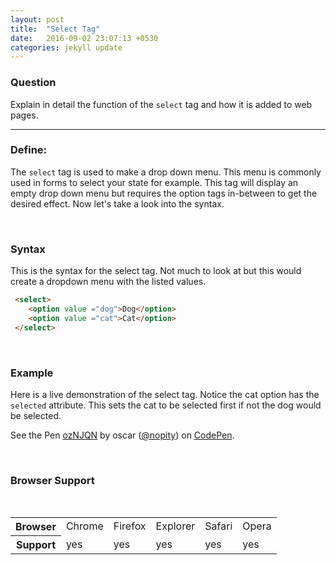 ```yaml
---
layout: post
title:  "Select Tag"
date:   2016-09-02 23:07:13 +0530
categories: jekyll update
---
```

### Question

Explain in detail the function of the `select` tag and how it is added to web pages.
<hr>

### Define:

The `select` tag is used to make a drop down menu. This menu is commonly used in forms to select your state for example. This tag will display an empty drop down menu but requires the option tags in-between to get the desired effect. Now let's take a look into the syntax.

<br>

### Syntax 

This is the syntax for the select tag. Not much to look at but this would create a dropdown menu with the listed values.

```html
 <select> 
    <option value ="dog">Dog</option>
    <option value ="cat">Cat</option>
 </select>
```
<br>

### Example 

Here is a live demonstration of the select tag. Notice the cat option has the `selected` attribute. This sets the cat to be selected first if not the dog would be selected.

<p data-height="230" data-theme-id="dark" data-slug-hash="ozNJQN" data-default-tab="html,result" data-user="nopity" data-embed-version="2" data-preview="true" class="codepen">See the Pen <a href="http://codepen.io/nopity/pen/ozNJQN/">ozNJQN</a> by oscar (<a href="http://codepen.io/nopity">@nopity</a>) on <a href="http://codepen.io">CodePen</a>.</p>
<script async src="//assets.codepen.io/assets/embed/ei.js"></script>

<br>

### Browser Support 

<br>





<table class="table table-striped">

  <tbody>
    <tr>
      <th scope="row">Browser</th>
      <td>Chrome</td>
      <td>Firefox</td>
      <td>Explorer</td>
      <td>Safari</td>
      <td>Opera</td>
      </tr>
    <tr>
      <th scope="row">Support</th>
      <td>yes</td>
      <td>yes</td>
      <td>yes</td>
      <td>yes</td>
      <td>yes</td>
    </tr>
  </tbody>
</table>

<br>



